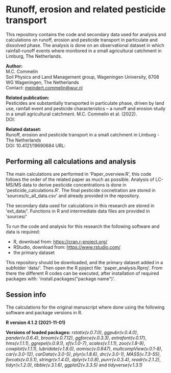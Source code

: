 # Runoff, erosion and related pesticide transport
This repository contains the code and secondary data used for analysis and calculations on runoff, erosion
and pesticide transport in particulate and dissolved phase. The analysis is done on an observational dataset
in which rainfall-runoff events where monitored in a small agricultural catchment in Limburg, The Netherlands.

**Author:**  
M.C. Commelin  
Soil Physics and Land Management group, Wageningen University, 6708 WG Wageningen, The Netherlands   
Contact: meindert.commelin@wur.nl

**Related publication:**  
Pesticides are substantially transported in particulate phase, driven by land use, 
rainfall event and pesticide characteristics – a runoff and erosion study in a small 
agricultural catchment. M.C. Commelin et al. (2022).  
DOI: 

**Related dataset:**  
Runoff, erosion and pesticide transport in a small catchment in Limburg - The Netherlands  
DOI: 10.4121/19690684
URL: 

## Performing all calculations and analysis
The main calculations are performed in 'Paper_overview.R', this code follows the order of the related paper as much as possible.
Analysis of LC-MS/MS data to derive pesticide concentrations is done in 'pesticide_calculations.R'. The final
pesticide cocnetration are stored in 'sources/lc_all_data.csv' and already provided in the repository.

The secondary data used for calculations in this research are stored in 'ext_data/'.
Functions in R and intermediate data files are provided in 'sources/'

To run the code and analysis for this research the following software and data is required:
 - R, download from: https://cran.r-project.org/
 - RStudio, download from: https://www.rstudio.com/
 - the primary dataset
 
This repository should be downloaded, and the primary dataset added in a subfolder 'data/'.
Then open the R pjoject file: 'paper_analysis.Rproj'. From there the different R codes can be executed, after installation of required packages with: 'install.packages("package name")'.

## Session info  
The calculations for the original manuscript where done using the following software and package versions in R.

**R version 4.1.2 (2021-11-01)**

**Versions of loaded packages:** 
_rstatix(v.0.7.0)_, _ggpubr(v.0.4.0)_, _pander(v.0.6.4)_, _broom(v.0.7.12)_, _ggforce(v.0.3.3)_, _extrafont(v.0.17)_, _hms(v.1.1.1)_, _ggrepel(v.0.9.1)_, _sf(v.1.0-7)_, _scales(v.1.1.1)_, _zoo(v.1.8-9)_, _cowplot(v.1.1.1)_, _lubridate(v.1.8.0)_, _aomisc(v.0.647)_, _multcompView(v.0.1-8)_, _car(v.3.0-12)_, _carData(v.3.0-5)_, _plyr(v.1.8.6)_, _drc(v.3.0-1)_, _MASS(v.7.3-55)_, _forcats(v.0.5.1)_, _stringr(v.1.4.0)_, _dplyr(v.1.0.8)_, _purrr(v.0.3.4)_, _readr(v.2.1.2)_, _tidyr(v.1.2.0)_, _tibble(v.3.1.6)_, _ggplot2(v.3.3.5)_ and _tidyverse(v.1.3.1)_

